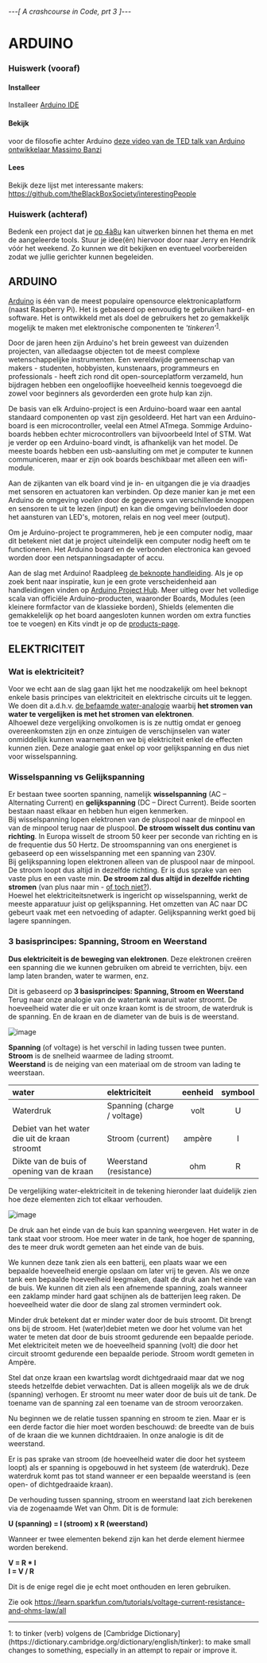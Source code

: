 *---[ A crashcourse in Code, prt 3 ]---*

# ARDUINO

### Huiswerk (vooraf)
#### Installeer
Installeer [Arduino IDE](https://www.arduino.cc/en/Main/Software) 

#### Bekijk
voor de filosofie achter Arduino [deze 
video van de TED talk van Arduino ontwikkelaar Massimo Banzi](https://www.ted.com/talks/massimo_banzi_how_arduino_is_open_sourcing_imagination)

#### Lees
Bekijk deze lijst met interessante makers: https://github.com/theBlackBoxSociety/interestingPeople

### Huiswerk (achteraf)
Bedenk een project dat je [op 4à8u](http://fffff.at/speed-project/) kan uitwerken binnen het thema en met de aangeleerde tools.
Stuur je idee(ën) hiervoor door naar Jerry en Hendrik vóór het weekend. Zo kunnen we dit bekijken en eventueel voorbereiden zodat we jullie gerichter kunnen begeleiden.

## ARDUINO
[Arduino](https://www.arduino.cc/) is één van de meest populaire opensource elektronicaplatform (naast Raspberry Pi). Het is gebaseerd op eenvoudig te gebruiken hard- en software. Het is ontwikkeld met als doel de gebruikers het zo gemakkelijk mogelijk te maken met elektronische componenten te *'tinkeren'*<sup>[1](#myfootnote1)</sup>. 

Door de jaren heen zijn Arduino's het brein geweest van duizenden projecten, van alledaagse objecten tot de meest complexe wetenschappelijke instrumenten. Een wereldwijde gemeenschap van makers - studenten, hobbyisten, kunstenaars, programmeurs en professionals - heeft zich rond dit open-sourceplatform verzameld, hun bijdragen hebben een ongelooflijke hoeveelheid kennis toegevoegd die zowel voor beginners als gevorderden een grote hulp kan zijn.

De basis van elk Arduino-project is een Arduino-board waar een aantal standaard componenten op vast zijn gesoldeerd. Het hart van een Arduino-board is een microcontroller, veelal een Atmel ATmega. Sommige Arduino-boards hebben echter microcontrollers van bijvoorbeeld Intel of STM. Wat je verder op een Arduino-board vindt, is afhankelijk van het model. De meeste boards hebben een usb-aansluiting om met je computer te kunnen communiceren, maar er zijn ook boards beschikbaar met alleen een wifi-module. 

Aan de zijkanten van elk board vind je in- en uitgangen die je via draadjes met sensoren en actuatoren kan verbinden. Op deze manier kan je met een Arduino de omgeving *voelen* door de gegevens van verschillende knoppen en sensoren te uit te lezen (input) en kan die omgeving beïnvloeden door het aansturen van LED's, motoren, relais en nog veel meer (output).

Om je Arduino-project te programmeren, heb je een computer nodig, maar dit betekent niet dat je project uiteindelijk een computer nodig heeft om te functioneren. Het Arduino board en de verbonden electronica kan gevoed worden door een netspanningsadapter of accu. 

<!--Arduino-boards kunnen ingangen uitlezen - licht op een sensor, een vinger op een knop of een Twitter-bericht, ... - en veranderen in een uitgang - een motor activeren, een LED aanzetten, iets online publiceren. Het programmeren van een Arduino-bord doe je door er een reeks instructies - een grogramma - naar de microcontroller op het bord te sturen. Hiervoor gebruik je de Arduino-programmeertaal (C++) en de Arduino IDE (gebaseerd op Processing). De Arduino-software is eenvoudig te gebruiken voor beginners, maar toch flexibel genoeg voor gevorderde gebruikers. Het werkt op Mac, Windows en Linux. -->

Aan de slag met Arduino! Raadpleeg [de beknopte handleiding](https://www.arduino.cc/en/Guide/HomePage). Als je op zoek bent naar inspiratie, kun je een grote verscheidenheid aan handleidingen vinden op [Arduino Project Hub](https://create.arduino.cc/projecthub). Meer uitleg over het volledige scala van officiële Arduino-producten, waaronder Boards, Modules (een kleinere formfactor van de klassieke borden), Shields (elementen die gemakkelelijk op het board aangesloten kunnen worden om extra functies toe te voegen) en Kits vindt je op de [products-page](https://www.arduino.cc/en/Main/Products).

## ELEKTRICITEIT

### Wat is elektriciteit?
Voor we echt aan de slag gaan lijkt het me noodzakelijk om heel beknopt enkele basis principes van elektriciteit en elektrische circuits uit te leggen. We doen dit a.d.h.v. [de befaamde water-analogie](https://www.google.com/search?q=water+analogy+electricity&rlz=1C5CHFA_enBE830BE830&tbm=isch&source=iu&ictx=1&fir=dbS3D2uaZhjOOM%253A%252CK4Myskr2OVtrnM%252C_&vet=1&usg=AI4_-kQxWQPlProSZBU7MdNqTABPfzF32Q&sa=X&ved=2ahUKEwjEpdu29_rgAhVEbFAKHZAUCI8Q9QEwC3oECAIQGg&cshid=1552336599334250#imgdii=M9M0PrqjM8GPjM:&imgrc=3SVFvWMRRCq-oM:&vet=1) waarbij **het stromen van water te vergelijken is met het stromen van elektronen**.     
Alhoewel deze vergelijking onvolkomen is is ze nuttig omdat er genoeg overeenkomsten zijn en onze zintuigen de verschijnselen van water onmiddellijk kunnen waarnemen en we bij elektriciteit enkel de effecten kunnen zien. Deze analogie gaat enkel op voor gelijkspanning en dus niet voor wisselspanning. 

### Wisselspanning vs Gelijkspanning    
Er bestaan twee soorten spanning, namelijk **wisselspanning** (AC – Alternating Current) en **gelijkspanning** (DC – Direct Current). Beide soorten bestaan naast elkaar en hebben hun eigen kenmerken.    
Bij wisselspanning lopen elektronen van de pluspool naar de minpool en van de minpool terug naar de pluspool. **De stroom wisselt dus continu van richting**. In Europa wisselt de stroom 50 keer per seconde van richting en is de frequentie dus 50 Hertz. De stroomspanning van ons energienet is gebaseerd op een  wisselspanning met een spanning van 230V.   
Bij gelijkspanning lopen elektronen alleen van de pluspool naar de minpool. De stroom loopt dus altijd in dezelfde richting. Er is dus sprake van een vaste plus en een vaste min. **De stroom zal dus altijd in dezelfde richting stromen** (van plus naar min - [of toch niet?](https://electronics.stackexchange.com/questions/181615/does-electrical-current-flow-from-positive-to-negative-or-negative-to-positive)).    
Hoewel het elektriciteitsnetwerk is ingericht op wisselspanning, werkt de meeste apparatuur juist op gelijkspanning. Het omzetten van AC naar DC gebeurt vaak met een netvoeding of adapter. Gelijkspanning werkt goed bij lagere spanningen.

### 3 basisprincipes: Spanning, Stroom en Weerstand
**Dus elektriciteit is de beweging van elektronen**. Deze elektronen creëren een spanning die we kunnen gebruiken om abreid te verrichten, bijv. een lamp laten branden, water te warmen, enz. 

Dit is gebaseerd op **3 basisprincipes:
Spanning, Stroom en Weerstand**    
Terug naar onze analogie van de watertank waaruit water stroomt. De hoeveelheid water die er uit onze kraan komt is de stroom, de waterdruk is de spanning. En de kraan en de diameter van de buis is de weerstand. 

![image](images/arduino/wateranalogie.jpg)

    
**Spanning** (of voltage) is het verschil in lading tussen twee punten.   
**Stroom** is de snelheid waarmee de lading stroomt.  
**Weerstand** is de neiging van een materiaal om de stroom van lading te weerstaan.


 water | elektriciteit| eenheid | symbool |
 :--- | :--- | :---:  | :---:
 Waterdruk | Spanning (charge / voltage) | 	 volt |	 U
 Debiet van het water die uit de kraan stroomt | Stroom (current)	| ampère 	|  I
 Dikte van de buis of opening van de kraan | Weerstand (resistance) | ohm | R

De vergelijking water-elektriciteit in de tekening hieronder laat duidelijk zien hoe deze elementen zich tot elkaar verhouden.

![image](images/arduino/wateranalogie.png)

De druk aan het einde van de buis kan spanning weergeven. Het water in de tank staat voor stroom. Hoe meer water in de tank, hoe hoger de spanning, des te meer druk wordt gemeten aan het einde van de buis.

We kunnen deze tank zien als een batterij, een plaats waar we een bepaalde hoeveelheid energie opslaan om later vrij te geven. Als we onze tank een bepaalde hoeveelheid leegmaken, daalt de druk aan het einde van de buis. We kunnen dit zien als een afnemende spanning, zoals wanneer een zaklamp minder hard gaat schijnen als de batterijen leeg raken. De hoeveelheid water die door de slang zal stromen vermindert ook.

Minder druk betekent dat er minder water door de buis stroomt. Dit brengt ons bij de stroom. Het (water)debiet meten we door het volume van het water te meten dat door de buis stroomt gedurende een bepaalde periode. Met elektriciteit meten we de hoeveelheid spanning (volt) die door het circuit stroomt gedurende een bepaalde periode. Stroom wordt gemeten in Ampère.

Stel dat onze kraan een kwartslag wordt dichtgedraaid maar dat we nog steeds hetzelfde debiet verwachten. Dat is alleen mogelijk als we de druk (spanning) verhogen. Er stroomt nu meer water door de buis uit de tank. De toename van de spanning zal een toename van de stroom veroorzaken.

Nu beginnen we de relatie tussen spanning en stroom te zien. Maar er is een derde factor die hier moet worden beschouwd: de breedte van de buis of de kraan die we kunnen dichtdraaien. In onze analogie is dit de weerstand.

Er is pas sprake van stroom (de hoeveelheid water die door het systeem loopt) als er spanning is opgebouwd in het systeem (de waterdruk). Deze waterdruk komt pas tot stand wanneer er een bepaalde weerstand is (een open- of dichtgedraaide kraan).

De verhouding tussen spanning, stroom en weerstand laat zich berekenen via de zogenaamde
Wet van Ohm. Dit is de formule:

**U (spanning) = I (stroom) x R (weerstand)**

Wanneer er twee elementen bekend zijn kan het derde element hiermee worden berekend.


**V = R * I**    
**I = V / R**

Dit is de enige regel die je echt moet onthouden en leren gebruiken.


Zie ook https://learn.sparkfun.com/tutorials/voltage-current-resistance-and-ohms-law/all

<hr>
<a name="myfootnote1">1</a>: to tinker (verb) volgens de [Cambridge Dictionary](https://dictionary.cambridge.org/dictionary/english/tinker): to make small changes to something, especially in an attempt to repair or improve it.
